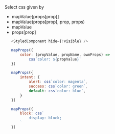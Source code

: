 Select css given by
 - mapValue[props[prop]]
 - mapValue(props[prop], prop, props)
 - mapValue
 - props[prop]

```js
   <StyledComponent hide={!visible} />
```

```js
   mapProps({
       color: (propValue, propName, ownProps) =>
           css`color: ${propValue}`
   })
```

```js
   mapProps({
       intent: {
           alert: css`color: magenta`,
           success: css`color: green`,
           default: css`color: blue`,
       }
   })
```   

```js
   mapProps({
       block: css`
           display: block;
       `
   })
```
